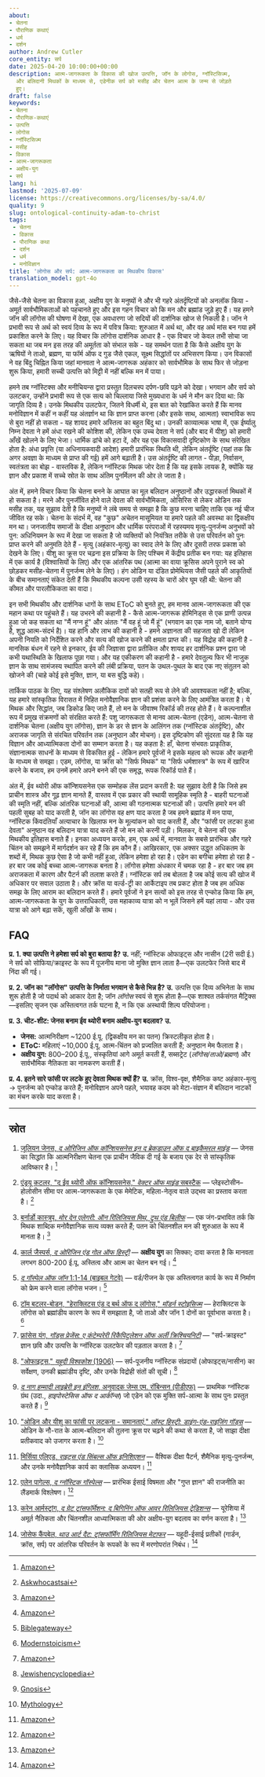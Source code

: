 ```yaml
---
about:
- चेतना
- पौराणिक कथाएं
- धर्म
- दर्शन
author: Andrew Cutler
core_entity: सर्प
date: 2025-04-20 10:00:00+00:00
description: आत्म-जागरूकता के विकास की खोज उत्पत्ति, जॉन के लोगोस, ग्नॉस्टिसिज्म,
  और बलिदानी मिथकों के माध्यम से, एडेनीक सर्प को मसीह और चेतन आत्म के जन्म से जोड़ते
  हुए।
draft: false
keywords:
- चेतना
- पौराणिक-कथाएं
- उत्पत्ति
- लोगोस
- ग्नॉस्टिसिज्म
- मसीह
- विकास
- आत्म-जागरूकता
- अक्षीय-युग
- सर्प
lang: hi
lastmod: '2025-07-09'
license: https://creativecommons.org/licenses/by-sa/4.0/
quality: 9
slug: ontological-continuity-adam-to-christ
tags:
 - चेतना
 - विकास
 - पौराणिक कथा
 - दर्शन
 - धर्म
 - मनोविज्ञान
title: 'लोगोस और सर्प: आत्म-जागरूकता का मिथकीय विकास'
translation_model: gpt-4o
---
```


जैसे-जैसे चेतना का विकास हुआ, अक्षीय युग के मनुष्यों ने और भी गहरे अंतर्दृष्टियों को अनलॉक किया - अमूर्त सार्वभौमिकताओं को पहचानते हुए और इस गहन विचार को कि मन और ब्रह्मांड जुड़े हुए हैं। यह हमने जॉन की लॉगोस की घोषणा में देखा, एक अवधारणा जो सदियों की दार्शनिक खोज से निकली है। जॉन ने प्रभावी रूप से अर्थ को स्वयं दिव्य के रूप में पवित्र किया: शुरुआत में अर्थ था, और वह अर्थ मांस बन गया हमें प्रकाशित करने के लिए। यह विचार कि लॉगोस दार्शनिक आधार है - एक विचार जो केवल तभी सोचा जा सकता था जब मन इस तरह की अमूर्तता को संभाल सके - यह समर्थन पाता है कि कैसे अक्षीय युग के ऋषियों ने ताओ, ब्रह्मण, या फॉर्म ऑफ द गुड जैसे एकल, सूक्ष्म सिद्धांतों पर अभिसरण किया। उन विकासों ने वह बिंदु चिह्नित किया जहां मानवता ने आत्म-जागरूक अहंकार को सार्वभौमिक के साथ फिर से जोड़ना शुरू किया, हमारी सच्ची उत्पत्ति को मिट्टी में नहीं बल्कि मन में पाया।

हमने तब ग्नॉस्टिक्स और मनीचियन्स द्वारा प्रस्तुत दिलचस्प दर्पण-छवि पढ़ने को देखा। भगवान और सर्प को उलटकर, उन्होंने प्रभावी रूप से एक सत्य को चिल्लाया जिसे मुख्यधारा के धर्म ने मौन कर दिया था: कि जागृति दिव्य है। उनके मिथकीय उलटफेर, जितने विधर्मी थे, इस बात को रेखांकित करते हैं कि मानव मनोविज्ञान में कहीं न कहीं यह अंतर्ज्ञान था कि ज्ञान प्राप्त करना (और इसके साथ, आत्मता) स्वाभाविक रूप से बुरा नहीं हो सकता - यह शायद हमारे अस्तित्व का बहुत बिंदु था। उनकी काव्यात्मक भाषा में, एक ईर्ष्यालु निम्न देवता ने हमें अंधा रखने की कोशिश की, लेकिन एक उच्च देवता ने सर्प (और बाद में यीशु) को हमारी आँखें खोलने के लिए भेजा। धार्मिक ढांचे को हटा दें, और यह एक विकासवादी दृष्टिकोण के साथ संरेखित होता है: अंधा प्रवृत्ति (या अधिनायकवादी आदेश) हमारी प्रारंभिक स्थिति थी, लेकिन अंतर्दृष्टि (यहां तक कि अगर अवज्ञा के माध्यम से प्राप्त की गई) हमें आगे बढ़ाती है। उस अंतर्दृष्टि की लागत - पीड़ा, निर्वासन, स्वतंत्रता का बोझ - वास्तविक है, लेकिन ग्नॉस्टिक मिथक जोर देता है कि यह इसके लायक है, क्योंकि यह ज्ञान और प्रकाश में सच्चे स्रोत के साथ अंतिम पुनर्मिलन की ओर ले जाता है।

अंत में, हमने विचार किया कि चेतना बनने के आघात का मूल बलिदान अनुष्ठानों और उद्धारकर्ता मिथकों में हो सकता है। मरने और पुनर्जीवित होने वाले देवता की सार्वभौमिकता, ओसिरिस से लेकर ओडिन तक मसीह तक, यह सुझाव देती है कि मनुष्यों ने लंबे समय से समझा है कि कुछ मरना चाहिए ताकि एक नई चीज जीवित रह सके। चेतना के संदर्भ में, वह "कुछ" अचेतन मासूमियत या हमारे पहले की अवस्था का द्विकक्षीय मन था। जनजातीय समाजों के दीक्षा अनुष्ठान और धार्मिक परंपराओं में रहस्यमय मृत्यु-पुनर्जन्म अनुभवों को पुन: अधिनियमन के रूप में देखा जा सकता है जो व्यक्तियों को नियंत्रित तरीके से उस परिवर्तन को पुनः प्राप्त करने की अनुमति देते हैं - मृत्यु (अहंकार-मृत्यु) का स्वाद लेने के लिए और दूसरी तरफ प्रकाश को देखने के लिए। यीशु का क्रूस पर चढ़ना इस प्रक्रिया के लिए पश्चिम में केंद्रीय प्रतीक बन गया: यह इतिहास में एक कार्य है (विश्वासियों के लिए) और एक आंतरिक पथ (आत्मा का वाया क्रूसिस अपने पुराने स्व को छोड़कर मसीह-चेतना में पुनर्जन्म लेने के लिए)। हंग ओडिन या दंडित प्रोमेथियस जैसी पहले की आकृतियों के बीच समानताएं संकेत देती हैं कि मिथकीय कल्पना उसी रहस्य के चारों ओर घूम रही थी: चेतना की कीमत और पारलौकिकता का वादा।

इन सभी मिथकीय और दार्शनिक धागों के साथ EToC को बुनते हुए, हम मानव आत्म-जागरूकता की एक महान कथा पर पहुंचते हैं। यह उभरने की कहानी है - कैसे आत्म-जागरूक होमिनिड्स से एक प्राणी उत्पन्न हुआ जो कह सकता था "मैं नग्न हूं" और अंततः "मैं वह हूं जो मैं हूं" (भगवान का एक नाम जो, बताने योग्य है, शुद्ध आत्म-संदर्भ है)। यह हानि और लाभ की कहानी है - हमने अज्ञानता की सहजता खो दी लेकिन अपनी नियति को निर्देशित करने और सत्य की खोज करने की क्षमता प्राप्त की। यह विद्रोह की कहानी है - मानसिक बंधन में रहने से इनकार, ईव की जिज्ञासा द्वारा प्रतीकित और शायद हर दार्शनिक प्रश्न द्वारा जो कभी यथास्थिति के खिलाफ पूछा गया। और यह एकीकरण की कहानी है - हमारे देवतुल्य फिर भी नाजुक ज्ञान के साथ सामंजस्य स्थापित करने की लंबी प्रक्रिया, पतन के उथल-पुथल के बाद एक नए संतुलन को खोजने की (चाहे कोई इसे मुक्ति, ज्ञान, या बस बुद्धि कहे)।

तार्किक पाठक के लिए, यह संश्लेषण अलौकिक दावों को सतही रूप से लेने की आवश्यकता नहीं है; बल्कि, यह हमारे सांस्कृतिक विरासत में निहित मनोवैज्ञानिक ज्ञान की प्रशंसा करने के लिए आमंत्रित करता है। ये मिथक और सिद्धांत, जब डिकोड किए जाते हैं, तो मन के जीवाश्म रिकॉर्ड की तरह होते हैं। वे कल्पनाशील रूप में प्रमुख संक्रमणों को संरक्षित करते हैं: पशु जागरूकता से मानव आत्म-चेतना (एडेन), आत्म-चेतना से दार्शनिक चेतना (अक्षीय युग लॉगोस), ज्ञान के डर से ज्ञान के आलिंगन तक (ग्नॉस्टिक अंतर्दृष्टि), और अराजक जागृति से संरचित परिवर्तन तक (अनुष्ठान और मोचन)। इस दृष्टिकोण की सुंदरता यह है कि यह विज्ञान और आध्यात्मिकता दोनों का सम्मान करता है। यह कहता है: हाँ, चेतना संभवतः प्राकृतिक, संज्ञानात्मक साधनों के माध्यम से विकसित हुई - लेकिन हमारे पूर्वजों ने इसके महत्व को रूपक और कहानी के माध्यम से समझा। एडम, लॉगोस, या क्रॉस को "सिर्फ मिथक" या "सिर्फ धर्मशास्त्र" के रूप में खारिज करने के बजाय, हम उनमें हमारे अपने बनने की एक समृद्ध, रूपक रिकॉर्ड पाते हैं।

अंत में, ईव थ्योरी ऑफ कॉन्शियसनेस एक सम्मोहक लेंस प्रदान करती है: यह सुझाव देती है कि जिसे हम प्राचीन शास्त्र और गूढ़ ज्ञान मानते हैं, वास्तव में एक प्रकार की स्थायी सामूहिक स्मृति है - बाहरी घटनाओं की स्मृति नहीं, बल्कि आंतरिक घटनाओं की, आत्मा की गठनात्मक घटनाओं की। उत्पत्ति हमारे मन की पहली सुबह को याद करती है, जॉन का लॉगोस वह क्षण याद करता है जब हमने ब्रह्मांड में मन पाया, ग्नॉस्टिक किंवदंतियाँ अत्याचार के खिलाफ मन के मूल्यांकन को याद करती हैं, और "फांसी पर लटका हुआ देवता" अनुष्ठान वह बलिदान यात्रा याद करते हैं जो मन को करनी पड़ी। मिलकर, वे चेतना की एक मिथकीय इतिहास बनाते हैं। इनका अध्ययन करके, हम, एक अर्थ में, मानवता के सबसे प्रारंभिक और गहरे चिंतन को समझने में मार्गदर्शन कर रहे हैं कि हम कौन हैं। आखिरकार, एक अक्सर उद्धृत अधिकतम के शब्दों में, मिथक कुछ ऐसा है जो कभी नहीं हुआ, लेकिन हमेशा हो रहा है। एडेन का बगीचा हमेशा हो रहा है - हर बार जब कोई बच्चा आत्म-जागरूक बनता है। लॉगोस हमेशा अंधकार में चमक रहा है - हर बार जब हम अराजकता में कारण और पैटर्न की तलाश करते हैं। ग्नॉस्टिक सर्प तब बोलता है जब कोई सत्य की खोज में अधिकार पर सवाल उठाता है। और क्रॉस या वर्ल्ड-ट्री का आर्केटाइप तब प्रकट होता है जब हम अधिक समझ के लिए आराम का बलिदान करते हैं। हमारे पूर्वजों ने इन सत्यों को इस तरह से एन्कोड किया कि हम, आत्म-जागरूकता के युग के उत्तराधिकारी, उस महाकाव्य यात्रा को न भूलें जिसने हमें यहां लाया - और उस यात्रा को आगे बढ़ा सकें, खुली आँखों के साथ।

## FAQ <!-- FAQPage स्कीमा समर्थन बनाए रखता है। 2–5 प्रश्न-उत्तर जोड़े उत्पन्न करें। -->

**प्र. 1. क्या उत्पत्ति ने हमेशा सर्प को बुरा बताया है?** 
**उ.** नहीं; ग्नॉस्टिक ओफाइट्स और नासीन (2री सदी ई.) ने सर्प को सोफिया/क्राइस्ट के रूप में पूजनीय माना जो मुक्ति ज्ञान लाता है—एक उलटफेर जिसे बाद में निंदा की गई।

**प्र. 2. जॉन का "लॉगोस" उत्पत्ति के निर्माता भगवान से कैसे भिन्न है?** 
**उ.** उत्पत्ति एक दिव्य अभिनेता के साथ शुरू होती है जो पदार्थ को आकार देता है; जॉन *लॉगोस* स्वयं से शुरू होता है—एक शाश्वत तर्कसंगत मैट्रिक्स—इसलिए सृजन एक अस्तित्वगत तर्क घटना है, न कि एक अस्थायी शिल्प परियोजना।

**प्र. 3. चीट-शीट: जेनस बनाम ईव थ्योरी बनाम अक्षीय-युग बदलाव?** 
**उ.** 
- **जेनस:** आत्मनिरीक्षण ~1200 ई.पू. (द्विकक्षीय मन का पतन) क्रिस्टलीकृत होता है। 
- **EToC:** महिलाएं ~10,000 ई.पू. आत्म-चिंतन को प्रज्वलित करती हैं; अनुष्ठान मेम फैलाता है। 
- **अक्षीय युग:** 800–200 ई.पू., संस्कृतियां आगे अमूर्त करती हैं, सब्सट्रेट (*लॉगोस/ताओ/ब्रह्मण*) और सार्वभौमिक नैतिकता का नामकरण करती हैं।

**प्र. 4. इतने सारे फांसी पर लटके हुए देवता मिथक क्यों हैं?** 
**उ.** क्रॉस, विश्व-वृक्ष, शैमैनिक कष्ट अहंकार-मृत्यु → पुनर्जन्म को एन्कोड करते हैं; मनोविज्ञान अपने पहले, भयावह कदम को मेटा-संज्ञान में बलिदान नाटकों का मंचन करके याद करता है।

---
## स्रोत 

1. [जूलियन जेनस, *द ओरिजिन ऑफ कॉन्शियसनेस इन द ब्रेकडाउन ऑफ द बाइकैमरल माइंड*](https://www.amazon.com/Origin-Consciousness-Breakdown-Bicameral-Mind/dp/0618057072) — जेनस का सिद्धांत कि आत्मनिरीक्षण चेतना एक प्राचीन जैविक दी गई के बजाय एक देर से सांस्कृतिक आविष्कार है। [^oai1] 

2. [एंड्रयू कटलर, "द ईव थ्योरी ऑफ कॉन्शियसनेस," *वेक्टर ऑफ माइंड* सबस्टैक](https://askwhocastsai.substack.com/p/eve-theory-of-consciousness-v30-by) — प्लेइस्टोसीन–होलोसीन सीमा पर आत्म-जागरूकता के एक मेमेटिक, महिला-नेतृत्व वाले उद्भव का प्रस्ताव करता है। [^oai2] 

3. [बर्नार्डो कास्त्रुप, *मोर देन एलेगरी: ऑन रिलिजियस मिथ, ट्रुथ एंड बिलीफ*](https://www.amazon.com/More-Than-Allegory-Religious-Belief/dp/1785352873) — एक जंग-प्रभावित तर्क कि मिथक शाब्दिक मनोवैज्ञानिक सत्य व्यक्त करते हैं; पतन को चिंतनशील मन की शुरुआत के रूप में मानता है। [^oai3] 

4. [कार्ल जैस्पर्स, *द ओरिजिन एंड गोल ऑफ हिस्ट्री*](https://www.amazon.com/Origin-Goal-History-Routledge-Classics/dp/036767985X) — **अक्षीय युग** का सिक्का; दावा करता है कि मानवता लगभग 800-200 ई.पू. अस्तित्व और आत्म का चेतन बन गई। [^oai4] 

5. [*द गॉस्पेल ऑफ जॉन* 1:1-14 (बाइबल गेटवे)](https://www.biblegateway.com/passage/?search=John+1&version=NIV) — वर्ड/रीजन के एक अस्तित्वगत कार्य के रूप में निर्माण को फ्रेम करने वाला लॉगोस भजन। [^oai5] 

6. [टॉम बटलर-बोडन, "हेराक्लिटस एंड द बर्थ ऑफ द लॉगोस," *मॉडर्न स्टोइसिज्म*](https://modernstoicism.com/heraclitus-and-the-birth-of-the-logos/) — हेराक्लिटस के लॉगोस को ब्रह्मांडीय कारण के रूप में समझाता है, जो ताओ और जॉन 1 दोनों का पूर्वाभास करता है। [^oai6] 

7. [फ्रांसेस यंग, *गॉड्स प्रेजेंस: ए कंटेम्परेरी रिकैपिटुलेशन ऑफ अर्ली क्रिश्चियनिटी*](https://www.amazon.com/Gods-Presence-Contemporary-Recapitulation-Christianity/dp/1107642787) — "सर्प-क्राइस्ट" ज्ञान छवि और उत्पत्ति के ग्नॉस्टिक उलटफेर की पड़ताल करता है। [^oai7] 

8. ["ओफाइट्स," *यहूदी विश्वकोश* (1906)](https://www.jewishencyclopedia.com/directory/O/11718) — सर्प-पूजनीय ग्नॉस्टिक संप्रदायों (ओफाइट्स/नासीन) का सर्वेक्षण, उनकी ब्रह्मांडीय दृष्टि, और उनके विद्रोही संतों की सूची। [^oai8] 

9. [*द नाग हम्मादी लाइब्रेरी इन इंग्लिश*, अनुवादक जेम्स एम. रॉबिन्सन (पीडीएफ)](https://gnosis.study/library/%D0%93%D0%BD%D0%BE%D1%81%D0%B8%D1%81/%D0%98%D1%81%D1%81%D0%BB%D0%B5%D0%B4%D0%BE%D0%B2%D0%B0%D0%BD%D0%B8%D1%8F/ENG/The%20Nag%20Hammadi%20Library.%20The%20Definitive%20Translation%20of%20the%20Gnostic%20Scriptures%20Complete%20in%20One%20Volume.pdf) — प्राथमिक ग्नॉस्टिक ग्रंथ (उदा., *हाइपोस्टेसिस ऑफ द आर्कॉन्स*) जो एडेन को एक मुक्ति सर्प-आत्मा के साथ पुनः प्रस्तुत करते हैं। [^oai9] 

10. ["ओडिन और यीशु का फांसी पर लटकना - समानताएं," *लॉस्ट हिस्ट्री: डाइंग-एंड-राइजिंग गॉड्स*](https://mythology.stackexchange.com/questions/2083/why-is-the-story-of-odin-hanging-from-yggdrasil-so-similar-to-that-of-jesus-on-t) — ओडिन के नौ-रात के आत्म-बलिदान की तुलना क्रूस पर चढ़ने की कथा से करता है, जो साझा दीक्षा प्रतीकवाद को उजागर करता है। [^oai10] 

11. [मिर्सिया एलिएड, *राइट्स एंड सिंबल्स ऑफ इनिशिएशन*](https://www.amazon.com/Rites-Symbols-Initiation-Mircea-Eliade/dp/0882143581) — वैश्विक दीक्षा पैटर्न, शैमैनिक मृत्यु-पुनर्जन्म, और उनके मनोवैज्ञानिक कार्य का क्लासिक अध्ययन। [^oai11] 

12. [एलेन पागेल्स, *द ग्नॉस्टिक गॉस्पेल्स*](https://www.amazon.com/Gnostic-Gospels-Elaine-Pagels/dp/0679724532) — प्रारंभिक ईसाई विषमता और "गुप्त ज्ञान" की राजनीति का लैंडमार्क विश्लेषण। [^oai12] 

13. [करेन आर्मस्ट्रांग, *द ग्रेट ट्रांसफॉर्मेशन: द बिगिनिंग ऑफ आवर रिलिजियस ट्रेडिशन्स*](https://www.amazon.com/Great-Transformation-Beginning-Religious-Traditions/dp/0385721242) — यूरेशिया में अमूर्त नैतिकता और चिंतनशील आध्यात्मिकता की ओर अक्षीय-युग बदलाव का वर्णन करता है। [^oai13] 

14. [जोसेफ कैंपबेल, *थाउ आर्ट दैट: ट्रांसफॉर्मिंग रिलिजियस मेटाफर*](https://www.amazon.com/Thou-Art-That-Transforming-Religious/dp/1608681874) — यहूदी-ईसाई प्रतीकों (गार्डन, क्रॉस, सर्प) पर आंतरिक परिवर्तन के रूपकों के रूप में मरणोपरांत निबंध। [^oai14]

[^oai1]: [Amazon](https://www.amazon.com/Origin-Consciousness-Breakdown-Bicameral-Mind/dp/0618057072)
[^oai2]: [Askwhocastsai](https://askwhocastsai.substack.com/p/eve-theory-of-consciousness-v30-by)
[^oai3]: [Amazon](https://www.amazon.com/More-Than-Allegory-Religious-Belief/dp/1785352873)
[^oai4]: [Amazon](https://www.amazon.com/Origin-Goal-History-Routledge-Classics/dp/036767985X)
[^oai5]: [Biblegateway](https://www.biblegateway.com/passage/?search=John+1&version=NIV)
[^oai6]: [Modernstoicism](https://modernstoicism.com/heraclitus-and-the-birth-of-the-logos/)
[^oai7]: [Amazon](https://www.amazon.com/Gods-Presence-Contemporary-Recapitulation-Christianity/dp/1107642787)
[^oai8]: [Jewishencyclopedia](https://www.jewishencyclopedia.com/directory/O/11718)
[^oai9]: [Gnosis](https://gnosis.study/library/%D0%93%D0%BD%D0%BE%D1%81%D0%B8%D1%81/%D0%98%D1%81%D1%81%D0%BB%D0%B5%D0%B4%D0%BE%D0%B2%D0%B0%D0%BD%D0%B8%D1%8F/ENG/The%20Nag%20Hammadi%20Library.%20The%20Definitive%20Translation%20of%20the%20Gnostic%20Scriptures%20Complete%20in%20One%20Volume.pdf)
[^oai10]: [Mythology](https://mythology.stackexchange.com/questions/2083/why-is-the-story-of-odin-hanging-from-yggdrasil-so-similar-to-that-of-jesus-on-t)
[^oai11]: [Amazon](https://www.amazon.com/Rites-Symbols-Initiation-Mircea-Eliade/dp/0882143581)
[^oai12]: [Amazon](https://www.amazon.com/Gnostic-Gospels-Elaine-Pagels/dp/0679724532)
[^oai13]: [Amazon](https://www.amazon.com/Great-Transformation-Beginning-Religious-Traditions/dp/0385721242)
[^oai14]: [Amazon](https://www.amazon.com/Thou-Art-That-Transforming-Religious/dp/1608681874)